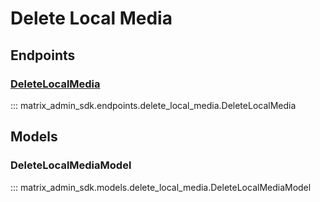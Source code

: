 # Delete Local Media

## Endpoints
### [DeleteLocalMedia](https://matrix-org.github.io/synapse/latest/admin_api/media_admin_api.html#delete-local-media)
::: matrix_admin_sdk.endpoints.delete_local_media.DeleteLocalMedia

## Models
### DeleteLocalMediaModel
::: matrix_admin_sdk.models.delete_local_media.DeleteLocalMediaModel
